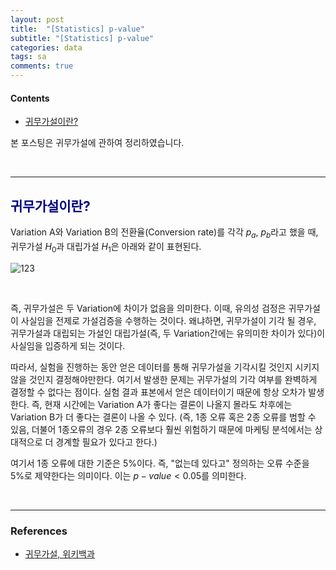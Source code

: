 ```yaml
---
layout: post
title:  "[Statistics] p-value"
subtitle: "[Statistics] p-value"
categories: data
tags: sa
comments: true
---
```

#### Contents
- [귀무가설이란?](#귀무가설이란)

본 포스팅은 귀무가설에 관하여 정리하였습니다.

<br>

---

## <span style="color:navy">귀무가설이란?</span>

Variation A와 Variation B의 전환율(Conversion rate)를 각각 $p_a$, $p_b$라고 했을 때,
귀무가설 $H_0$과 대립가설 $H_1$은 아래와 같이 표현된다.

![123](https://user-images.githubusercontent.com/53929665/131219366-4d43ffb2-c3b6-48ad-be36-c60b17544e77.JPG)

<br>

즉, 귀무가설은 두 Variation에 차이가 없음을 의미한다. 이때, 유의성 검정은 귀무가설이 사실임을 전제로 가설검증을 수행하는 것이다. 왜냐하면, 귀무가설이 기각 될 경우, 귀무가설과 대립되는 가설인 대립가설(즉, 두 Variation간에는 유의미한 차이가 있다)이 사실임을 입증하게 되는 것이다.

따라서, 실험을 진행하는 동안 얻은 데이터를 통해 귀무가설을 기각시킬 것인지 시키지 않을 것인지 결정해야만한다. 여기서 발생한 문제는 귀무가설의 기각 여부를 완벽하게  결정할 수 없다는 점이다. 실험 결과 표본에서 얻은 데이터이기 때문에 항상 오차가 발생한다. 즉, 현재 시간에는 Variation A가 좋다는 결론이 나올지 몰라도 차후에는 Variation B가 더 좋다는 결론이 나올 수 있다. (즉, 1종 오류 혹은 2종 오류를 범할 수 있음, 더불어 1종오류의 경우 2종 오류보다 훨씬 위험하기 때문에 마케팅 분석에서는 상대적으로 더 경계할 필요가 있다고 한다.)

여기서 1종 오류에 대한 기준은 5%이다. 즉, "없는데 있다고" 정의하는 오류 수준을 5%로 제약한다는 의미이다. 이는 $p-value <0.05$를 의미한다.

<br>

---

### References
- [귀무가설, 위키백과](https://ko.wikipedia.org/wiki/%EA%B7%80%EB%AC%B4_%EA%B0%80%EC%84%A4)

